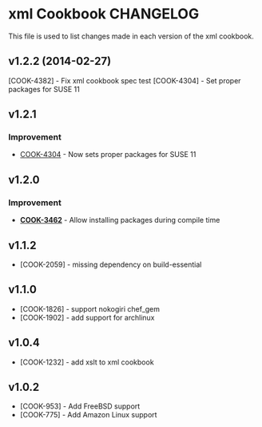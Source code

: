 xml Cookbook CHANGELOG
=======================
This file is used to list changes made in each version of the xml cookbook.

v1.2.2 (2014-02-27)
-------------------
[COOK-4382] - Fix xml cookbook spec test
[COOK-4304] - Set proper packages for SUSE 11


v1.2.1
------
### Improvement
- [COOK-4304](https://tickets.opscode.com/browse/COOK-4304) - Now sets proper packages for SUSE 11


v1.2.0
------
### Improvement
- **[COOK-3462](https://tickets.opscode.com/browse/COOK-3462)** - Allow installing packages during compile time


v1.1.2
------
- [COOK-2059] - missing dependency on build-essential

v1.1.0
------
- [COOK-1826] - support nokogiri chef_gem
- [COOK-1902] - add support for archlinux

v1.0.4
------
- [COOK-1232] - add xslt to xml cookbook

v1.0.2
------
- [COOK-953] - Add FreeBSD support
- [COOK-775] - Add Amazon Linux support

